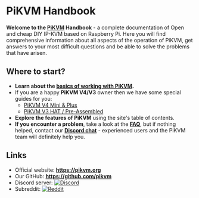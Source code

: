 # PiKVM Handbook

**Welcome to the [PiKVM](https://pikvm.org) Handbook** - a complete documentation of Open and cheap DIY IP-KVM based on Raspberry Pi. Here you will find comprehensive information about all aspects of the operation of PiKVM, get answers to your most difficult questions and be able to solve the problems that have arisen.


## Where to start?

* **Learn about the [basics of working with PiKVM](first_steps.md).**
* If you are a happy **PiKVM V4/V3** owner then we have some special guides for you:
   * [PiKVM V4 Mini & Plus](v4.md)
   * [PiKVM V3 HAT / Pre-Assembled](v3.md)
* **Explore the features of PiKVM** using the site's table of contents.
* **If you encounter a problem**, take a look at the **[FAQ](faq.md)**, but if nothing helped, contact our **[Discord chat](https://discord.gg/bpmXfz5)** - experienced users and the PiKVM team will definitely help you.


## Links

* Official website: **https://pikvm.org**
* Our GitHub: **https://github.com/pikvm**
* Discord server: [![Discord](https://img.shields.io/discord/580094191938437144?logo=discord)](https://discord.gg/bpmXfz5)
* Subreddit: [![Reddit](https://img.shields.io/badge/reddit-join-orange?logo=reddit)](https://www.reddit.com/r/pikvm)


